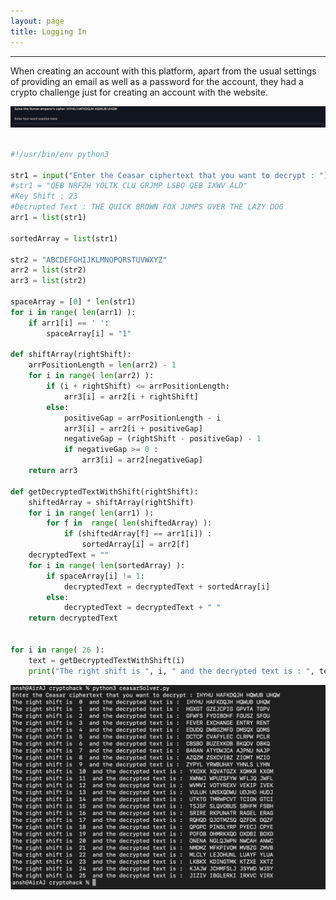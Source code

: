 ```yaml
---
layout: page
title: Logging In
---
```

<hr/>

When creating an account with this platform, apart from the usual settings of providing an email as well as a password for the account, they had a crypto challenge just for creating an account with the website.

![CryptoHack Image](/assets/img/exploitImages/cryptoHack/img1.png)

``` python

#!/usr/bin/env python3

str1 = input("Enter the Ceasar ciphertext that you want to decrypt : ")
#str1 = "QEB NRFZH YOLTK CLU GRJMP LSBO QEB IXWV ALD"
#Key Shift : 23
#Decrupted Text : THE QUICK BROWN FOX JUMPS OVER THE LAZY DOG
arr1 = list(str1)

sortedArray = list(str1)
        
str2 = "ABCDEFGHIJKLMNOPQRSTUVWXYZ"
arr2 = list(str2)
arr3 = list(str2)

spaceArray = [0] * len(str1)
for i in range( len(arr1) ):
    if arr1[i] == ' ':
        spaceArray[i] = "1"

def shiftArray(rightShift):
    arrPositionLength = len(arr2) - 1
    for i in range( len(arr2) ):
        if (i + rightShift) <= arrPositionLength:
            arr3[i] = arr2[i + rightShift]
        else:
            positiveGap = arrPositionLength - i
            arr3[i] = arr2[i + positiveGap]
            negativeGap = (rightShift - positiveGap) - 1
            if negativeGap >= 0 :
                arr3[i] = arr2[negativeGap]
    return arr3

def getDecryptedTextWithShift(rightShift):
    shiftedArray = shiftArray(rightShift)
    for i in range( len(arr1) ):
        for f in  range( len(shiftedArray) ):
            if (shiftedArray[f] == arr1[i]) :
                sortedArray[i] = arr2[f]
    decryptedText = ""
    for i in range( len(sortedArray) ):
        if spaceArray[i] != 1:
            decryptedText = decryptedText + sortedArray[i]
        else:
            decryptedText = decryptedText + " "
    return decryptedText
        

for i in range( 26 ):
    text = getDecryptedTextWithShift(i)
    print("The right shift is ", i, " and the decrypted text is : ", text)        

```

![CryptoHack Image](/assets/img/exploitImages/cryptoHack/img2.png)

